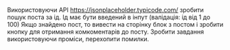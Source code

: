 Використовуючи API https://jsonplaceholder.typicode.com/ зробити пошук поста за ід.
Ід має бути введений в інпут (валідація: ід від 1 до 100) Якщо знайдено пост, то вивести на сторінку блок з постом і зробити кнопку для отримання комкоментарів до посту.
Зробити завдання використовуючи проміси, перехопити помилки.
